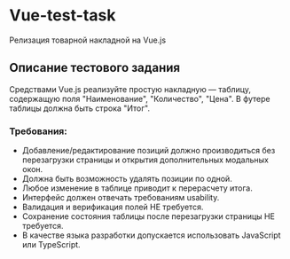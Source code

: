 # Vue-test-task
Релизация товарной накладной на Vue.js

## Описание тестового задания
Средствами Vue.js реализуйте простую накладную — таблицу, содержащую поля "Наименование", "Количество", "Цена". В футере таблицы должна быть строка "Итог".

### Требования:
- Добавление/редактирование позиций должно производиться без перезагрузки страницы и открытия дополнительных модальных окон.
- Должна быть возможность удалять позиции по одной.
- Любое изменение в таблице приводит к перерасчету итога.
- Интерфейс должен отвечать требованиям usability.
- Валидация и верификация полей НЕ требуется.
- Сохранение состояния таблицы после перезагрузки страницы НЕ требуется.
- В качестве языка разработки допускается использовать JavaScript или TypeScript.
